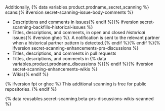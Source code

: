 Additionally, {% data variables.product.prodname_secret_scanning %} scans:{% ifversion secret-scanning-issue-body-comments %}
* Descriptions and comments in issues{% endif %}{% ifversion secret-scanning-backfills-historical-issues %}
* Titles, descriptions, and comments, in open and closed _historical_ issues{% ifversion ghec %}. A notification is sent to the relevant partner when a historical partner pattern is detected.{% endif %}{% endif %}{% ifversion secret-scanning-enhancements-prs-discussions %}
* Titles, descriptions, and comments in pull requests
* Titles, descriptions, and comments in {% data variables.product.prodname_discussions %}{% endif %}{% ifversion secret-scanning-enhancements-wikis %}
* Wikis{% endif %}

{% ifversion fpt or ghec %}
This additional scanning is free for public repositories.
{% endif %}

{% data reusables.secret-scanning.beta-prs-discussions-wikis-scanned %}
